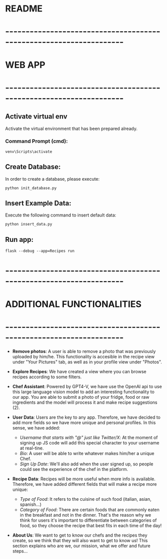 # README 

# -------------------------------------------------------------------
# WEB APP
# -------------------------------------------------------------------

## Activate virtual env
Activate the virtual environment that has been prepared already.

### Command Prompt (cmd):
```
venv\Scripts\activate
```

## Create Database:
In order to create a database, please execute:
``` 
python init_database.py
```

## Insert Example Data:
Execute the following command to insert default data:
``` 
python insert_data.py
```

## Run app:
``` 
flask --debug --app=Recipes run 
```

# -------------------------------------------------------------------
# ADDITIONAL FUNCTIONALITIES
# -------------------------------------------------------------------

- **Remove photos**: A user is able to remove a photo that was previously uploaded by him/he. This functionality is accesible in the recipe view under "Your Pictures" tab, as well as in your profile view under "Photos".

- **Explore Recipes**: We have created a view where you can browse recipes according to some filters.

- **Chef Assistant**: Powered by GPT4-V, we have use the OpenAI api to use this large language vision model to add an interesting functionality to our app. You are able to submit a photo of your fridge, food or raw ingredients and the model will process it and make recipe suggestions (2).

- **User Data**: Users are the key to any app. Therefore, we have decided to add more fields so we have more unique and personal profiles. In this sense, we have added:
    - *Username that starts with "@" just like Twitter/X*: At the moment of signing up JS code will add this special character to your username at real-tine.
    - *Bio*: A user will be able to write whatever makes him/her a unique Chef.
    - *Sign Up Date*: We'll also add when the user signed up, so people could see the experience of the chef in the platform.

- **Recipe Data**: Recipes will be more useful when more info is available. Therefore, we have added different fields that will make a recipe more unique:
    - *Type of Food*: It refers to the cuisine of such food (italian, asian, spanish...)
    - *Category of Food*: There are certain foods that are commonly eaten in the breakfast and not in the dinner. That's the reason why we think for users it's important to differentiate between categories of food, so they choose the recipe that best fits in each time of the day!

- **About Us**: We want to get to know our chefs and the recipes they create, so we think that they will also want to get to know us! This section explains who are we, our mission, what we offer and future steps...

